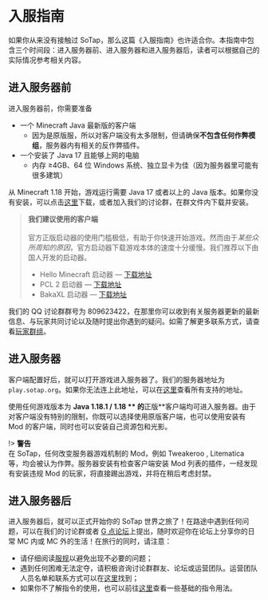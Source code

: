 # 入服指南

如果你从来没有接触过 SoTap，那么这篇《入服指南》也许适合你。本指南中包含三个时间段：进入服务器前、进入服务器和进入服务器后，读者可以根据自己的实际情况参考相关内容。

## 进入服务器前

进入服务器前，你需要准备

- 一个 Minecraft Java 最新版的客户端
  - 因为是原版服，所以对客户端没有太多限制，但请确保**不包含任何作弊模组**，服务器内有相关的反作弊插件。
- 一个安装了 Java 17 且能够上网的电脑
  - 内存 ≥4GB、64 位 Windows 系统、独立显卡为佳（因为服务器里可能有很多建筑）

从 Minecraft 1.18 开始，游戏运行需要 Java 17 或者以上的 Java 版本。如果你没有安装，可以点击[这里](https://download.oracle.com/java/17/archive/jdk-17.0.1_windows-x64_bin.exe)下载，或者加入我们的讨论群，在群文件内下载并安装。

> **我们建议使用的客户端**<br><br>
> 官方正版启动器的使用门槛极低，有助于你快速开始游戏。然而由于*某些众所周知的原因*，官方启动器下载游戏本体的速度十分缓慢。我们推荐以下由国人开发的启动器。
> - Hello Minecraft 启动器 — [下载地址](https://hmcl.huangyuhui.net/download)
> - PCL 2 启动器 — [下载地址](https://afdian.net/p/0164034c016c11ebafcb52540025c377)
> - BakaXL 启动器 — [下载地址](https://www.bakaxl.com/)

我们的 QQ 讨论群群号为 809623422，在那里你可以收到有关服务器更新的最新信息、与玩家共同讨论以及随时提出你遇到的疑问。如需了解更多联系方式，请查看[玩家群组](/groups.md)。

## 进入服务器

客户端配置好后，就可以打开游戏进入服务器了。我们的服务器地址为 `play.sotap.org`。如果你无法连上此地址，可以在[这里](//sotap.org/ecosystem)查看所有支持的地址。

使用任何游戏版本为 **Java 1.18.1 / 1.18 ** 的**正版**客户端均可进入服务器。由于对客户端没有特别的限制，你既可以选择使用原版客户端，也可以使用安装有 Mod 的客户端，同时也可以安装自己资源包和光影。

!> **警告**<br>在 SoTap，任何改变服务器游戏机制的 Mod，例如 Tweakeroo , Litematica 等，均会被认为作弊。服务器安装有检查客户端安装 Mod 列表的插件，一经发现有安装违规 Mod 的玩家，将直接踢出游戏，并将在稍后考虑封禁。

## 进入服务器后

进入服务器后，就可以正式开始你的 SoTap 世界之旅了！在路途中遇到任何问题，可以在我们的讨论群或者 [G 点论坛](//g.sotap.org)上提出，随时欢迎你在论坛上分享你的日常 MC 内或 MC 外的生活！在旅行的同时，请注意：

- 请仔细阅读[服规](https://sotap.org/rules)以避免出现不必要的问题；
- 遇到任何困难无法定夺，请积极咨询讨论群群友、论坛或运营团队。运营团队人员名单和联系方式可以在[这里](/about/management.md)找到；
- 如果你不了解指令的使用，也可以前往[这里](/plugins/commands.md)查看一些基础的指令用法。
